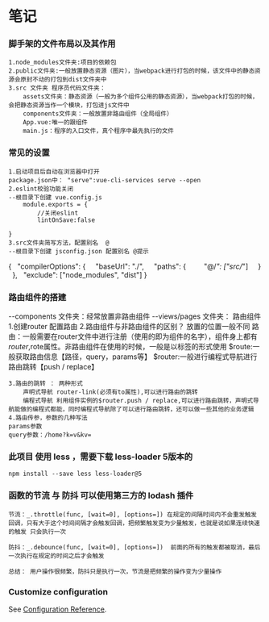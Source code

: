 # 笔记

### 脚手架的文件布局以及其作用
    1.node_modules文件夹:项目的依赖包
    2.public文件夹:一般放置静态资源（图片），当webpack进行打包的时候，该文件中的静态资源会原封不动的打包到dist文件夹中
    3.src 文件夹 程序员代码文件夹：
        assets文件夹：静态资源（一般为多个组件公用的静态资源），当webpack打包的时候，会把静态资源当作一个模块，打包进js文件中
        components文件夹：一般放置非路由组件（全局组件）
        App.vue:唯一的跟组件
        main.js：程序的入口文件，真个程序中最先执行的文件
### 常见的设置
    1.启动项目后自动在浏览器中打开
	package.json中： "serve":vue-cli-services serve --open
    2.eslint校验功能关闭
	--根目录下创建 vue.config.js
		module.exports = {
			//关闭eslint
			lintOnSave:false
	
	}
    3.src文件夹简写方法，配置别名  @
	--根目录下创建 jsconfig.json 配置别名 @提示
{
	  "compilerOptions": {
	    "baseUrl": "./",
	    "paths": {
	        "@/*": ["src/*"]
	    }
	  },
	  "exclude": ["node_modules", "dist"]
	}


### 路由组件的搭建
   --components 文件夹：经常放置非路由组件
   --views/pages 文件夹： 路由组件
	1.创建router
		配置路由
	2.路由组件与非路由组件的区别？
		放置的位置一般不同
		路由：一般需要在router文件中进行注册（使用的即为组件的名字），组件身上都有$router,$rote属性。非路由组件在使用的时候，一般是以标签的形式使用
			$route:一般获取路由信息【路径，query，params等】
			$router:一般进行编程式导航进行路由跳转【push / replace】

	3.路由的跳转 ： 两种形式
		声明式导航 router-link(必须有to属性),可以进行路由的跳转
		编程式导航 利用组件实例的$router.push / replace,可以进行路由跳转，声明式导航能做的编程式都能，同时编程式导航除了可以进行路由跳转，还可以做一些其他的业务逻辑
    4.路由传参，参数的几种写法
    params参数
    query参数：/home?k=v&kv= 
		


### 此项目 使用 less ，需要下载 less-loader 5版本的
    npm install --save less less-loader@5


### 函数的节流 与 防抖  可以使用第三方的 lodash 插件
	节流：_.throttle(func, [wait=0], [options=]) 在规定的间隔时间内不会重发触发回调，只有大于这个时间间隔才会触发回调，把频繁触发变为少量触发，也就是说如果连续快速的触发 只会执行一次

	防抖：_.debounce(func, [wait=0], [options=])  前面的所有的触发都被取消，最后一次执行在规定的时间之后才会触发

	总结： 用户操作很频繁，防抖只是执行一次，节流是把频繁的操作变为少量操作

### Customize configuration
See [Configuration Reference](https://cli.vuejs.org/config/).

